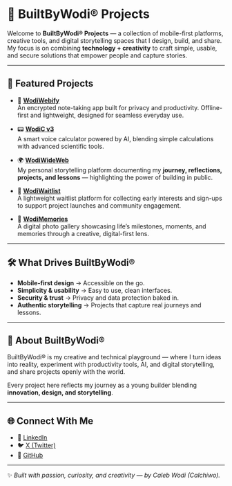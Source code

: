 # 🚀 BuiltByWodi® Projects

Welcome to **BuiltByWodi® Projects** — a collection of mobile-first platforms, creative tools, and digital storytelling spaces that I design, build, and share.  
My focus is on combining **technology + creativity** to craft simple, usable, and secure solutions that empower people and capture stories.

---

## 🌟 Featured Projects

- 🔐 [**WodiWebify**](https://github.com/Calchiwo/WodiWebify)  
  An encrypted note-taking app built for privacy and productivity. Offline-first and lightweight, designed for seamless everyday use.

- 📟 [**WodiC v3**](https://github.com/Calchiwo/WodiC)  
  A smart voice calculator powered by AI, blending simple calculations with advanced scientific tools.

- 🌍 [**WodiWideWeb**](https://wodiwideweb.netlify.app)  
  My personal storytelling platform documenting my **journey, reflections, projects, and lessons** — highlighting the power of building in public.

- 🧪 [**WodiWaitlist**](https://wodiwaitlist.netlify.app)  
  A lightweight waitlist platform for collecting early interests and sign-ups to support project launches and community engagement.

- 📸 [**WodiMemories**](https://wodimemories.netlify.app)  
  A digital photo gallery showcasing life’s milestones, moments, and memories through a creative, digital-first lens.

---

## 🛠️ What Drives BuiltByWodi®
- **Mobile-first design** → Accessible on the go.  
- **Simplicity & usability** → Easy to use, clean interfaces.  
- **Security & trust** → Privacy and data protection baked in.  
- **Authentic storytelling** → Projects that capture real journeys and lessons.

---

## 📌 About BuiltByWodi®
BuiltByWodi® is my creative and technical playground — where I turn ideas into reality, experiment with productivity tools, AI, and digital storytelling, and share projects openly with the world.  

Every project here reflects my journey as a young builder blending **innovation, design, and storytelling**.

---

## 🌐 Connect With Me
- 💼 [LinkedIn](https://linkedin.com/in/calchiwo)  
- 🐦 [X (Twitter)](https://x.com/calchiwo)  
- 📂 [GitHub](https://github.com/Calchiwo)

---

✨ *Built with passion, curiosity, and creativity — by Caleb Wodi (Calchiwo).*